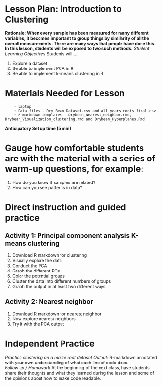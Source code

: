 # Lesson Plan: Introduction to Clustering
**Rationale: When every sample has been measured for many different variables, it becomes important to group things by similarity of all the overall measurements. 
There are many ways that people have done this. In this lesson, students will be exposed to two such methods.** 
*Student Learning Objectives* 
Students will…. 
1) Explore a dataset
2) Be able to implement PCA in R
3) Be able to implement k-means clustering in R
# Materials Needed for Lesson
        ◦ Laptop
        ◦ Data files - Dry_Bean_Dataset.csv and all_years_roots_final.csv
        ◦ R-markdown templates - Drybean_Nearest_neighbor.rmd, Drybean_Visualization_clustering.rmd and Drybean_Hyperplanes.Rmd
**Anticipatory Set up time (5 min)**
# Gauge how comfortable students are with the material with a series of warm-up questions, for example:
1) How do you know if samples are related?
2) How can you see patterns in data?
# Direct instruction and guided practice
## Activity 1: Principal component analysis K-means clustering
1) Download R markdown for clustering
2) Visually explore the data
3) Conduct the PCA
4) Graph the different PCs
5) Color the potential groups
6) Cluster the data into different numbers of groups
7) Graph the output in at least two different ways

## Activity 2: Nearest neighbor
1) Download R markdown for nearest neighbor
2) Now explore nearest neighbors
3) Try it with the PCA output

# Independent Practice 
*Practice clustering on a maize root dataset* 
*Output:*  R-markdown annotated with your own understanding of what each line of code does.  
*Follow up / Homework*
At the beginning of the next class, have students share their thoughts and what they learned during the lesson and some of the opinions about how to make code readable.  
